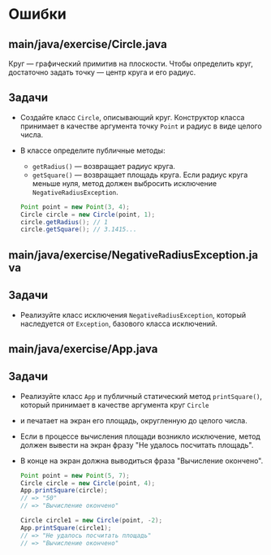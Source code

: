 # Ошибки

## main/java/exercise/Circle.java

Круг — графический примитив на плоскости. Чтобы определить круг, достаточно задать точку — центр круга и его радиус.

## Задачи

* Создайте класс `Circle`, описывающий круг. Конструктор класса принимает в качестве аргумента точку `Point` и радиус в виде целого числа. 
* В классе определите публичные методы:

  * `getRadius()` — возвращает радиус круга.
  * `getSquare()` — возвращает площадь круга. Если радиус круга меньше нуля, метод должен выбросить исключение `NegativeRadiusException`.

  ```java
  Point point = new Point(3, 4);
  Circle circle = new Circle(point, 1);
  circle.getRadius(); // 1
  circle.getSquare(); // 3.1415...
  ```

## main/java/exercise/NegativeRadiusException.java

## Задачи

* Реализуйте класс исключения `NegativeRadiusException`, который наследуется от `Exception`, базового класса исключений.

## main/java/exercise/App.java

## Задачи

* Реализуйте класс `App` и публичный статический метод `printSquare()`, который принимает в качестве аргумента круг `Circle` 
* и печатает на экран его площадь, округленную до целого числа. 
* Если в процессе вычисления площади возникло исключение, метод должен вывести на экран фразу "Не удалось посчитать площадь". 
* В конце на экран должна выводиться фраза "Вычисление окончено".

  ```java
  Point point = new Point(5, 7);
  Circle circle = new Circle(point, 4);
  App.printSquare(circle);
  // => "50"
  // => "Вычисление окончено"

  Circle circle1 = new Circle(point, -2);
  App.printSquare(circle1);
  // => "Не удалось посчитать площадь"
  // => "Вычисление окончено"
  ```
